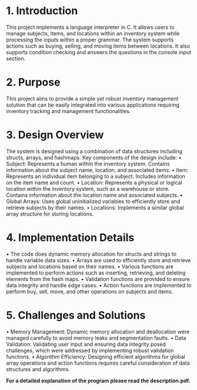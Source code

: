 # 1. Introduction 
This project implements a language interpreter in C. It allows users to manage subjects, 
items, and locations within an inventory system while processing the inputs within a proper 
grammar. The system supports actions such as buying, selling, and moving items between 
locations. It also supports condition checking and answers the questions in 
the console input section. 
# 2. Purpose 
This project aims to provide a simple yet robust inventory management 
solution that can be easily integrated into various applications requiring inventory tracking 
and management functionalities. 
# 3. Design Overview 
The system is designed using a combination of data structures including structs, arrays, 
and hashmaps. Key components of the design include: 
• Subject: Represents a human within the inventory system. Contains information 
about the subject name, location, and associated items. 
• Item: Represents an individual item belonging to a subject. Includes information on the item name and count. 
• Location: Represents a physical or logical location within the inventory system, 
such as a warehouse or store. Contains information about the location name and 
associated subjects. 
• Global Arrays: Uses global uninitialized variables to efficiently store and retrieve 
subjects by their names. 
• Locations: Implements a similar global array structure for storing locations. 
# 4. Implementation Details 
• The code does dynamic memory allocation for structs and strings to handle variable 
data sizes. 
• Arrays are used to efficiently store and retrieve subjects and locations based on 
their names. 
• Various functions are implemented to perform actions such as inserting, retrieving, 
and deleting elements from the hash maps. 
• Validation functions are provided to ensure data integrity and handle edge cases. 
• Action functions are implemented to perform buy, sell, move, and other operations 
on subjects and items. 
# 5. Challenges and Solutions 
• Memory Management: Dynamic memory allocation and deallocation were 
managed carefully to avoid memory leaks and segmentation faults. 
• Data Validation: Validating user input and ensuring data integrity posed challenges, 
which were addressed by implementing robust validation functions. 
• Algorithm Efficiency: Designing efficient algorithms for global array operations and 
action functions requires careful consideration of data structures and algorithms.










**For a detailed explanation of the program please read the description.pdf.**


